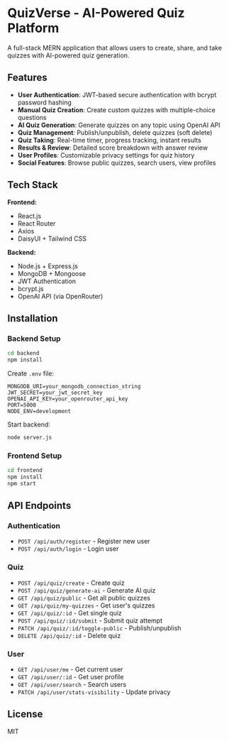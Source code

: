 # QuizVerse - AI-Powered Quiz Platform

A full-stack MERN application that allows users to create, share, and take quizzes with AI-powered quiz generation.

## Features

- **User Authentication**: JWT-based secure authentication with bcrypt password hashing
- **Manual Quiz Creation**: Create custom quizzes with multiple-choice questions
- **AI Quiz Generation**: Generate quizzes on any topic using OpenAI API
- **Quiz Management**: Publish/unpublish, delete quizzes (soft delete)
- **Quiz Taking**: Real-time timer, progress tracking, instant results
- **Results & Review**: Detailed score breakdown with answer review
- **User Profiles**: Customizable privacy settings for quiz history
- **Social Features**: Browse public quizzes, search users, view profiles

## Tech Stack

**Frontend:**
- React.js
- React Router
- Axios
- DaisyUI + Tailwind CSS

**Backend:**
- Node.js + Express.js
- MongoDB + Mongoose
- JWT Authentication
- bcrypt.js
- OpenAI API (via OpenRouter)

## Installation

### Backend Setup

```bash
cd backend
npm install
```

Create `.env` file:

```env
MONGODB_URI=your_mongodb_connection_string
JWT_SECRET=your_jwt_secret_key
OPENAI_API_KEY=your_openrouter_api_key
PORT=5000
NODE_ENV=development
```

Start backend:

```bash
node server.js
```

### Frontend Setup

```bash
cd frontend
npm install
npm start
```

## API Endpoints

### Authentication
- `POST /api/auth/register` - Register new user
- `POST /api/auth/login` - Login user

### Quiz
- `POST /api/quiz/create` - Create quiz
- `POST /api/quiz/generate-ai` - Generate AI quiz
- `GET /api/quiz/public` - Get all public quizzes
- `GET /api/quiz/my-quizzes` - Get user's quizzes
- `GET /api/quiz/:id` - Get single quiz
- `POST /api/quiz/:id/submit` - Submit quiz attempt
- `PATCH /api/quiz/:id/toggle-public` - Publish/unpublish
- `DELETE /api/quiz/:id` - Delete quiz

### User
- `GET /api/user/me` - Get current user
- `GET /api/user/:id` - Get user profile
- `GET /api/user/search` - Search users
- `PATCH /api/user/stats-visibility` - Update privacy

## License

MIT
